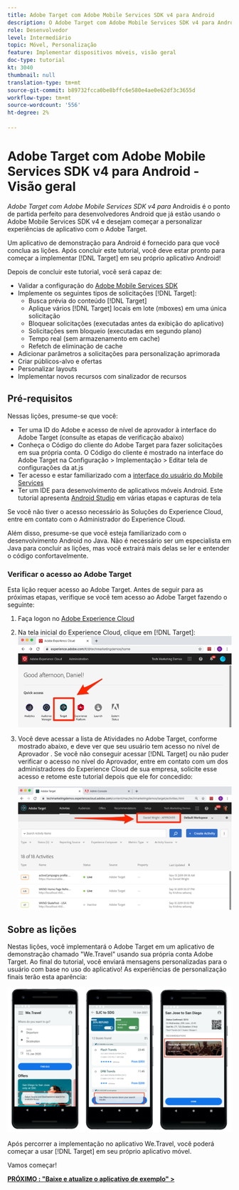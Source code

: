 ```yaml
---
title: Adobe Target com Adobe Mobile Services SDK v4 para Android
description: O Adobe Target com Adobe Mobile Services SDK v4 para Android é o ponto de partida perfeito para desenvolvedores Android que já estão usando o Adobe Mobile Services SDK v4 e desejam começar a personalizar experiências de aplicativo com o Adobe Target.
role: Desenvolvedor
level: Intermediário
topic: Móvel, Personalização
feature: Implementar dispositivos móveis, visão geral
doc-type: tutorial
kt: 3040
thumbnail: null
translation-type: tm+mt
source-git-commit: b89732fcca0be8bffc6e580e4ae0e62df3c3655d
workflow-type: tm+mt
source-wordcount: '556'
ht-degree: 2%

---
```



# Adobe Target com Adobe Mobile Services SDK v4 para Android - Visão geral

_Adobe Target com Adobe Mobile Services SDK v4 para_ Androidis é o ponto de partida perfeito para desenvolvedores Android que já estão usando o Adobe Mobile Services SDK v4 e desejam começar a personalizar experiências de aplicativo com o Adobe Target.

Um aplicativo de demonstração para Android é fornecido para que você conclua as lições. Após concluir este tutorial, você deve estar pronto para começar a implementar [!DNL Target] em seu próprio aplicativo Android!

Depois de concluir este tutorial, você será capaz de:

* Validar a configuração do [Adobe Mobile Services SDK](https://docs.adobe.com/content/help/en/mobile-services/android/getting-started-android/requirements.html)
* Implemente os seguintes tipos de solicitações [!DNL Target]:
   * Busca prévia do conteúdo [!DNL Target]
   * Aplique vários [!DNL Target] locais em lote (mboxes) em uma única solicitação
   * Bloquear solicitações (executadas antes da exibição do aplicativo)
   * Solicitações sem bloqueio (executadas em segundo plano)
   * Tempo real (sem armazenamento em cache)
   * Refetch de eliminação de cache
* Adicionar parâmetros a solicitações para personalização aprimorada
* Criar públicos-alvo e ofertas
* Personalizar layouts
* Implementar novos recursos com sinalizador de recursos

## Pré-requisitos

Nessas lições, presume-se que você:

* Ter uma ID do Adobe e acesso de nível de aprovador à interface do Adobe Target (consulte as etapas de verificação abaixo)
* Conheça o Código do cliente do Adobe Target para fazer solicitações em sua própria conta. O Código do cliente é mostrado na interface do Adobe Target na   Configuração > Implementação > Editar tela de configurações da at.js
* Ter acesso e estar familiarizado com a [interface do usuário do Mobile Services](https://mobilemarketing.adobe.com)
* Ter um IDE para desenvolvimento de aplicativos móveis Android. Este tutorial apresenta [Android Studio](https://developer.android.com/studio/install) em várias etapas e capturas de tela

Se você não tiver o acesso necessário às Soluções do Experience Cloud, entre em contato com o Administrador do Experience Cloud.

Além disso, presume-se que você esteja familiarizado com o desenvolvimento Android no Java. Não é necessário ser um especialista em Java para concluir as lições, mas você extrairá mais delas se ler e entender o código confortavelmente.

### Verificar o acesso ao Adobe Target

Esta lição requer acesso ao Adobe Target. Antes de seguir para as próximas etapas, verifique se você tem acesso ao Adobe Target fazendo o seguinte:

1. Faça logon no [Adobe Experience Cloud](https://experience.adobe.com/)
1. Na tela inicial do Experience Cloud, clique em [!DNL Target]:
   ![Tela inicial do Experience Cloud](assets/aec_homeScreen_clickTarget.png)
1. Você deve acessar a lista de Atividades no Adobe Target, conforme mostrado abaixo, e deve ver que seu usuário tem acesso no nível de Aprovador . Se você não conseguir acessar [!DNL Target] ou não puder verificar o acesso no nível do Aprovador, entre em contato com um dos administradores do Experience Cloud de sua empresa, solicite esse acesso e retome este tutorial depois que ele for concedido:

   ![Interface do usuário do Adobe](assets/targetUI_approver.png)

## Sobre as lições

Nestas lições, você implementará o Adobe Target em um aplicativo de demonstração chamado &quot;We.Travel&quot; usando sua própria conta Adobe Target. Ao final do tutorial, você enviará mensagens personalizadas para o usuário com base no uso do aplicativo! As experiências de personalização finais terão esta aparência:

![Aplicativo We.Travel final](assets/overview_final_result.jpg)

Após percorrer a implementação no aplicativo We.Travel, você poderá começar a usar [!DNL Target] em seu próprio aplicativo móvel.

Vamos começar!

**[PRÓXIMO : &quot;Baixe e atualize o aplicativo de exemplo&quot; >](download-and-update-the-sample-app.md)**
